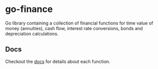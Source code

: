 # go-finance
Go library containing a collection of financial functions for time value of money (annuities), cash flow, interest rate conversions, bonds and depreciation calculations.

## Docs
Checkout the [docs](https://godoc.org/github.com/alpeb/go-finance/fin) for details about each function.
